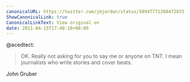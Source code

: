 ```yaml
---
canonicalURL: https://twitter.com/jmjordan/status/58947771268472833
ShowCanonicalLink: true
CanonicalLinkText: View original on
date: 2011-04-15T17:40:18+00:00
---
```

@acedtect:

> OK. Really not asking for you to say me or anyone on TNT. I mean journalists who write stories and cover beats.

John Gruber